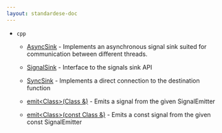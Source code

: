 ```yaml
---
layout: standardese-doc
---
```


  - `cpp`
    
      - [AsyncSink](asyncsink.md#cpp::AsyncSink "cpp::AsyncSink") - Implements an asynchronous signal sink suited for communication between different threads.
    
      - [SignalSink](sink.md#cpp::SignalSink "cpp::SignalSink") - Interface to the signals sink API
    
      - [SyncSink](syncsink.md#cpp::SyncSink "cpp::SyncSink") - Implements a direct connection to the destination function
    
      - [emit\<Class\>(Class &)](emitter.md#cpp::emit\<Class\>\(Class%20&\) "cpp::emit\<Class\>(Class &)") - Emits a signal from the given SignalEmitter
    
      - [emit\<Class\>(const Class &)](emitter.md#cpp::emit\<Class\>\(const%20Class%20&\) "cpp::emit\<Class\>(const Class &)") - Emits a const signal from the given const SignalEmitter
